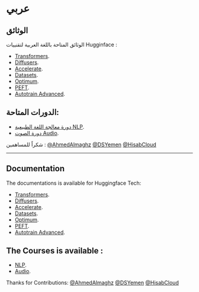 
# عربي

## الوثائق

الوثائق المتاحة باللغة العربية لتقنييات Hugginface :
- [Transformers](https://github.com/DSYemen/HFDocs/tree/master/pages/Docs/Transformers/ar/index.md).
- [Diffusers](https://github.com/DSYemen/HFDocs/tree/master/pages/Docs/Diffusers/ar/index.md).
- [Accelerate](https://github.com/DSYemen/HFDocs/tree/master/pages/Docs/Accelerate/ar/index.md).
- [Datasets](https://github.com/DSYemen/HFDocs/tree/master/pages/Docs/Dataset/ar/index.mdx).
- [Optimum](https://github.com/DSYemen/HFDocs/tree/master/pages/Docs/Optimum/ar/index.mdx).
- [PEFT](https://github.com/DSYemen/HFDocs/tree/master/pages/Docs/PEFT/ar/index.md).
- [Autotrain Advanced](https://github.com/DSYemen/HFDocs/tree/master/pages/Docs/Autotrain-advanced/ar/index.mdx).

## الدورات المتاحة:
- [دورة معالجة اللغة الطبيعية NLP](https://github.com/DSYemen/HFDocs/tree/master/pages/Courses/NLP/ar/).
- [دورة الصوت Audio](https://github.com/DSYemen/HFDocs/tree/master/pages/Courses/Audio/ar/).

 شكراً للمساهمين : [@AhmedAlmaghz](https://github.com/AhmedAlmaghz) [@DSYemen](https://github.com/DSYemen) [@HisabCloud](https://github.com/HisabCloud)

---------------
## Documentation

The documentations is available for Huggingface Tech:
- [Transformers](https://github.com/DSYemen/HFDocs/tree/master/pages/Docs/Transformers/ar/index.md).
- [Diffusers](https://github.com/DSYemen/HFDocs/tree/master/pages/Docs/Diffusers/ar/index.md).
- [Accelerate](https://github.com/DSYemen/HFDocs/tree/master/pages/Docs/Accelerate/ar/index.md).
- [Datasets](https://github.com/DSYemen/HFDocs/tree/master/pages/Docs/Dataset/ar/index.mdx).
- [Optimum](https://github.com/DSYemen/HFDocs/tree/master/pages/Docs/Optimum/ar/index.mdx).
- [PEFT](https://github.com/DSYemen/HFDocs/tree/master/pages/Docs/PEFT/ar/index.md).
- [Autotrain Advanced](https://github.com/DSYemen/HFDocs/tree/master/pages/Docs/Autotrain-advanced/ar/index.mdx).


## The Courses is available :
- [NLP](https://github.com/DSYemen/HFDocs/tree/master/pages/Courses/NLP/ar/).
- [Audio](https://github.com/DSYemen/HFDocs/tree/master/pages/Courses/Audio/ar/).

Thanks for Contributions: [@AhmedAlmaghz](https://github.com/AhmedAlmaghz) [@DSYemen](https://github.com/DSYemen) [@HisabCloud](https://github.com/HisabCloud)